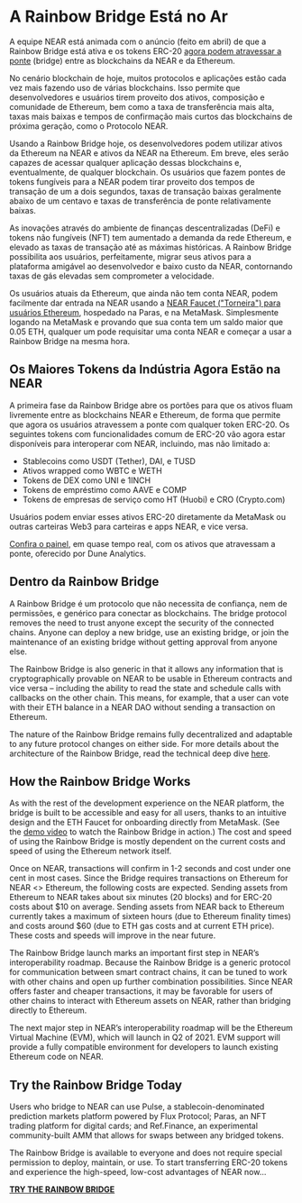 # A Rainbow Bridge Está no Ar

A equipe NEAR está animada com o anúncio (feito em abril) de que a Rainbow Bridge está ativa e os tokens ERC-20 [agora podem atravessar a ponte](https://ethereum.bridgetonear.org/) (bridge) entre as blockchains da NEAR e da Ethereum.

No cenário blockchain de hoje, muitos protocolos e aplicações estão cada vez mais fazendo uso de várias blockchains. Isso permite que desenvolvedores e usuários tirem proveito dos ativos, composição e comunidade de Ethereum, bem como a taxa de transferência mais alta, taxas mais baixas e tempos de confirmação mais curtos das blockchains de próxima geração, como o Protocolo NEAR.

Usando a Rainbow Bridge hoje, os desenvolvedores podem utilizar ativos da Ethereum na NEAR e ativos da NEAR na Ethereum. Em breve, eles serão capazes de acessar qualquer aplicação dessas blockchains e, eventualmente, de qualquer blockchain. Os usuários que fazem pontes de tokens fungíveis para a NEAR podem tirar proveito dos tempos de transação de um a dois segundos, taxas de transação baixas geralmente abaixo de um centavo e taxas de transferência de ponte relativamente baixas.

As inovações através do ambiente de finanças descentralizadas (DeFi) e tokens não fungíveis (NFT) tem aumentado a demanda da rede Ethereum, e elevado as taxas de transação até as máximas históricas. A Rainbow Bridge possibilita aos usuários, perfeitamente, migrar seus ativos para a plataforma amigável ao desenvolvedor e baixo custo da NEAR, contornando taxas de gás elevadas sem comprometer a velocidade.

Os usuários atuais da Ethereum, que ainda não tem conta NEAR, podem facilmente dar entrada na NEAR usando a [NEAR Faucet ("Torneira") para usuários Ethereum](https://faucet.paras.id/), hospedado na Paras, e na MetaMask. Simplesmente logando na MetaMask e provando que sua conta tem um saldo maior que 0.05 ETH, qualquer um pode requisitar uma conta NEAR e começar a usar a Rainbow Bridge na mesma hora.

## Os Maiores Tokens da Indústria Agora Estão na NEAR

A primeira fase da Rainbow Bridge abre os portões para que os ativos fluam livremente entre as blockchains NEAR e Ethereum, de forma que permite que agora os usuários atravessem a ponte com qualquer token ERC-20. Os seguintes tokens com funcionalidades comum de ERC-20 vão agora estar disponíveis para interoperar com NEAR, incluindo, mas não limitado a:

* Stablecoins como USDT (Tether), DAI, e TUSD
* Ativos wrapped como WBTC e WETH
* Tokens de DEX como UNI e 1INCH
* Tokens de empréstimo como AAVE e COMP
* Tokens de empresas de serviço como HT (Huobi) e CRO (Crypto.com)

Usuários podem enviar esses ativos ERC-20 diretamente da MetaMask ou outras carteiras Web3 para carteiras e apps NEAR, e vice versa.

[Confira o painel](https://duneanalytics.com/zavodil/rainbow-bridge), em quase tempo real, com os ativos que atravessam a ponte, oferecido por Dune Analytics.

## Dentro da Rainbow Bridge

A Rainbow Bridge é um protocolo que não necessita de confiança, nem de permissões, e genérico para conectar as blockchains. The bridge protocol removes the need to trust anyone except the security of the connected chains. Anyone can deploy a new bridge, use an existing bridge, or join the maintenance of an existing bridge without getting approval from anyone else.

The Rainbow Bridge is also generic in that it allows any information that is cryptographically provable on NEAR to be usable in Ethereum contracts and vice versa – including the ability to read the state and schedule calls with callbacks on the other chain. This means, for example, that a user can vote with their ETH balance in a NEAR DAO without sending a transaction on Ethereum.

The nature of the Rainbow Bridge remains fully decentralized and adaptable to any future protocol changes on either side. For more details about the architecture of the Rainbow Bridge, read the technical deep dive [here](https://near.org/blog/eth-near-rainbow-bridge/).

## How the Rainbow Bridge Works

As with the rest of the development experience on the NEAR platform, the bridge is built to be accessible and easy for all users, thanks to an intuitive design and the ETH Faucet for onboarding directly from MetaMask. (See the [demo video](https://near.ai/rainbow_bridge) to watch the Rainbow Bridge in action.) The cost and speed of using the Rainbow Bridge is mostly dependent on the current costs and speed of using the Ethereum network itself.

Once on NEAR, transactions will confirm in 1-2 seconds and cost under one cent in most cases. Since the Bridge requires transactions on Ethereum for NEAR <> Ethereum, the following costs are expected. Sending assets from Ethereum to NEAR takes about six minutes (20 blocks) and for ERC-20 costs about $10 on average. Sending assets from NEAR back to Ethereum currently takes a maximum of sixteen hours (due to Ethereum finality times) and costs around $60 (due to ETH gas costs and at current ETH price). These costs and speeds will improve in the near future.

The Rainbow Bridge launch marks an important first step in NEAR’s interoperability roadmap. Because the Rainbow Bridge is a generic protocol for communication between smart contract chains, it can be tuned to work with other chains and open up further combination possibilities. Since NEAR offers faster and cheaper transactions, it may be favorable for users of other chains to interact with Ethereum assets on NEAR, rather than bridging directly to Ethereum.

The next major step in NEAR’s interoperability roadmap will be the Ethereum Virtual Machine (EVM), which will launch in Q2 of 2021. EVM support will provide a fully compatible environment for developers to launch existing Ethereum code on NEAR.

## Try the Rainbow Bridge Today

Users who bridge to NEAR can use Pulse, a stablecoin-denominated prediction markets platform powered by Flux Protocol; Paras, an NFT trading platform for digital cards; and Ref.Finance, an experimental community-built AMM that allows for swaps between any bridged tokens.

The Rainbow Bridge is available to everyone and does not require special permission to deploy, maintain, or use. To start transferring ERC-20 tokens and experience the high-speed, low-cost advantages of NEAR now…

**[TRY THE RAINBOW BRIDGE](https://ethereum.bridgetonear.org/)**
